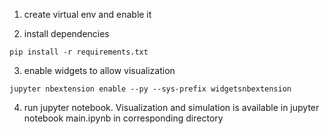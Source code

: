 1. create virtual env and enable it

2. install dependencies

```
pip install -r requirements.txt
```

3. enable widgets to allow visualization

```
jupyter nbextension enable --py --sys-prefix widgetsnbextension
```

4. run jupyter notebook. Visualization and simulation is available in jupyter notebook main.ipynb in corresponding
   directory
